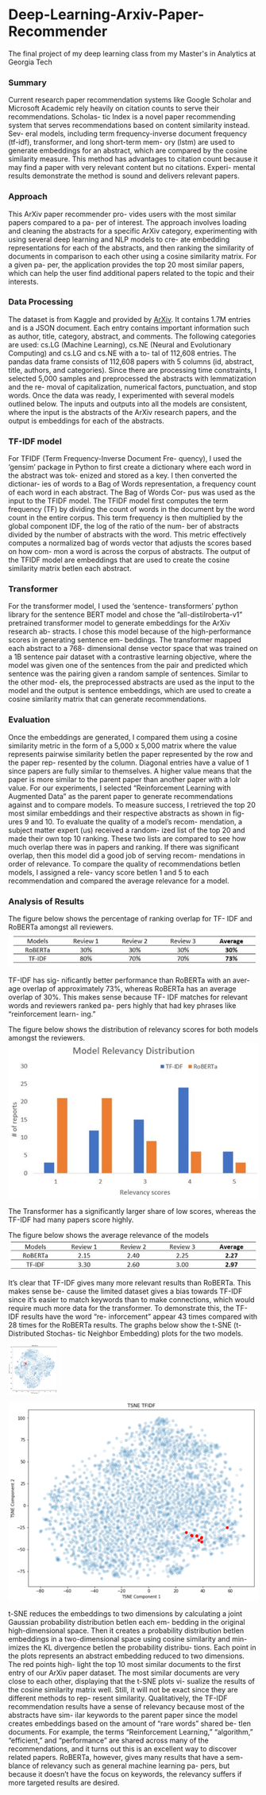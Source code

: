 # Deep-Learning-Arxiv-Paper-Recommender
The final project of my deep learning class from my Master's in Analytics at Georgia Tech

### Summary
Current research paper recommendation systems like
Google Scholar and Microsoft Academic rely heavily on
citation counts to serve their recommendations. Scholas-
tic Index is a novel paper recommending system that serves
recommendations based on content similarity instead. Sev-
eral models, including term frequency-inverse document
frequency (tf-idf), transformer, and long short-term mem-
ory (lstm) are used to generate embeddings for an abstract,
which are compared by the cosine similarity measure. This
method has advantages to citation count because it may find
a paper with very relevant content but no citations. Experi-
mental results demonstrate the method is sound and delivers
relevant papers.

### Approach
This ArXiv paper recommender pro-
vides users with the most similar papers compared to a pa-
per of interest. The approach involves loading and cleaning
the abstracts for a specific ArXiv category, experimenting
with using several deep learning and NLP models to cre-
ate embedding representations for each of the abstracts, and
then ranking the similarity of documents in comparison to
each other using a cosine similarity matrix. For a given pa-
per, the application provides the top 20 most similar papers,
which can help the user find additional papers related to the
topic and their interests.

### Data Processing
The dataset is from Kaggle and provided by [ArXiv](https://www.kaggle.com/datasets/Cornell-University/arxiv).
It contains 1.7M entries and is a JSON document. Each
entry contains important information such as author, title,
category, abstract, and comments. The following
categories are used: cs.LG (Machine Learning), cs.NE (Neural and
Evolutionary Computing) and cs.LG and cs.NE with a to-
tal of 112,608 entries. The pandas data frame consists of
112,608 papers with 5 columns (id, abstract, title, authors,
and categories). Since there are processing time constraints, I selected 5,000 samples and
preprocessed the abstracts with lemmatization and the re-
moval of capitalization, numerical factors, punctuation, and
stop words.
Once the data was ready, I experimented with several
models outlined below. The inputs and outputs into all the
models are consistent, where the input is the abstracts of
the ArXiv research papers, and the output is embeddings
for each of the abstracts.

### TF-IDF model
For TFIDF (Term Frequency-Inverse Document Fre-
quency), I used the ‘gensim’ package in Python to first create a dictionary where each word in the abstract was tok-
enized and stored as a key. I then converted the dictionar-
ies of words to a Bag of Words representation, a frequency
count of each word in each abstract. The Bag of Words Cor-
pus was used as the input to the TFIDF model. The TFIDF
model first computes the term frequency (TF) by dividing
the count of words in the document by the word count in
the entire corpus. This term frequency is then multiplied by
the global component IDF, the log of the ratio of the num-
ber of abstracts divided by the number of abstracts with the
word. This metric effectively computes a normalized bag
of words vector that adjusts the scores based on how com-
mon a word is across the corpus of abstracts. The output of
the TFIDF model are embeddings that are used to create the
cosine similarity matrix betIen each abstract.

### Transformer
For the transformer model, I used the ‘sentence-
transformers’ python library for the sentence BERT model
and chose the ”all-distilroberta-v1” pretrained transformer
model to generate embeddings for the ArXiv research ab-
stracts. I chose this model because
of the high-performance scores in generating sentence em-
beddings. The transformer mapped each abstract to a 768-
dimensional dense vector space that was trained on a 1B
sentence pair dataset with a contrastive learning objective,
where the model was given one of the sentences from the
pair and predicted which sentence was the pairing given
a random sample of sentences. Similar to the other mod-
els, the preprocessed abstracts are used as the input to the
model and the output is sentence embeddings, which are
used to create a cosine similarity matrix that can generate
recommendations.

### Evaluation
Once the embeddings are generated, I compared them
using a cosine similarity metric in the form of a 5,000 x
5,000 matrix where the value represents pairwise similarity
betIen the paper represented by the row and the paper rep-
resented by the column. Diagonal entries have a value of 1
since papers are fully similar to themselves. A higher value
means that the paper is more similar to the parent paper than
another paper with a loIr value. For our experiments, I
selected “Reinforcement Learning with Augmented Data”
as the parent paper to generate recommendations against
and to compare models.
To measure success, I retrieved the top 20 most similar
embeddings and their respective abstracts as shown in fig-
ures 9 and 10. To evaluate the quality of a model’s recom-
mendation, a subject matter expert (us) received a random-
ized list of the top 20 and made their own top 10 ranking.
These two lists are compared to see how much overlap
there was in papers and ranking. If there was significant
overlap, then this model did a good job of serving recom-
mendations in order of relevance. To compare the quality
of recommendations betIen models, I assigned a rele-
vancy score betIen 1 and 5 to each recommendation and
compared the average relevance for a model.

### Analysis of Results
The figure below shows the percentage of ranking overlap for TF-
IDF and RoBERTa amongst all reviewers. 
![Overlap!](/img/f8overlap.png)


TF-IDF has sig-
nificantly better performance than RoBERTa with an aver-
age overlap of approximately 73%, whereas RoBERTa has
an average overlap of 30%. This makes sense because TF-
IDF matches for relevant words and reviewers ranked pa-
pers highly that had key phrases like “reinforcement learn-
ing.” 

The figure below shows the distribution of relevancy scores for
both models amongst the reviewers. 
![Overlap!](/img/f6distrelevancy.png)


The Transformer has a
significantly larger share of low scores, whereas the TF-IDF
had many papers score highly. 

The figure below shows the average
relevance of the models
![Overlap!](/img/f7avgrelevance.png)

It’s clear that TF-IDF gives many
more relevant results than RoBERTa. This makes sense be-
cause the limited dataset gives a bias towards TF-IDF since
it’s easier to match keywords than to make connections,
which would require much more data for the transformer.
To demonstrate this, the TF-IDF results have the word “re-
inforcement” appear 43 times compared with 28 times for
the RoBERTa results.
The graphs below show the t-SNE (t-Distributed Stochas-
tic Neighbor Embedding) plots for the two models. 

<img src="https://github.com/cce21/Deep-Learning-Arxiv-Paper-Recommender/blob/acff43e838b369c3cd897498bfba5ae2d96c229f/img/tsneroberta.png" width="100" height="100">

![Overlap!](/img/tsnetfidf.png)

t-SNE
reduces the embeddings to two dimensions by calculating
a joint Gaussian probability distribution betIen each em-
bedding in the original high-dimensional space. Then it
creates a probability distribution betIen embeddings in
a two-dimensional space using cosine similarity and min-
imizes the KL divergence betIen the probability distribu-
tions. Each point in the plots represents an abstract
embedding reduced to two dimensions. The red points high-
light the top 10 most similar documents to the first entry of
our ArXiv paper dataset. The most similar documents are
very close to each other, displaying that the t-SNE plots vi-
sualize the results of the cosine similarity matrix well. Still,
it will not be exact since they are different methods to rep-
resent similarity.
Qualitatively, the TF-IDF recommendation results have a
sense of relevancy because most of the abstracts have sim-
ilar keywords to the parent paper since the model creates
embeddings based on the amount of “rare words” shared be-
tIen documents. For example, the terms “Reinforcement
Learning,” “algorithm,” “efficient,” and “performance” are
shared across many of the recommendations, and it turns
out this is an excellent way to discover related papers.
RoBERTa, however, gives many results that have a sem-
blance of relevancy such as general machine learning pa-
pers, but because it doesn’t have the focus on keywords, the
relevancy suffers if more targeted results are desired.
